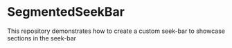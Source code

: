 # SegmentedSeekBar
This repository demonstrates how to create a custom seek-bar to showcase sections in the seek-bar
